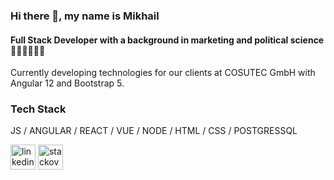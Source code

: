 ### Hi there 👋, my name is Mikhail
#### Full Stack Developer with a background in marketing and political science 🧑‍💻🙋‍♂️👨‍🎓

Currently developing technologies for our clients at COSUTEC GmbH with Angular 12 and Bootstrap 5.

### Tech Stack
JS / ANGULAR / REACT / VUE / NODE / HTML / CSS / POSTGRESSQL


[<img src='https://cdn.jsdelivr.net/npm/simple-icons@3.0.1/icons/linkedin.svg' alt='linkedin' height='40'>](https://www.linkedin.com/in/https://www.linkedin.com/in/mikhail-ratner//)  [<img src='https://cdn.jsdelivr.net/npm/simple-icons@3.0.1/icons/stackoverflow.svg' alt='stackoverflow' height='40'>](https://stackoverflow.com/users/https://stackoverflow.com/users/15145107/mikhailratner)  

